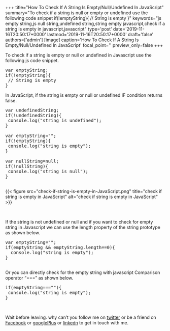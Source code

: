 +++
title="How To Check If A String Is Empty/Null/Undefined In JavaScript"
summary="To check if a string is null or empty or undefined use the following code snippet if(!emptyString){ // String is empty }"
keywords="js empty string,js null string,undefined string,string empty javascript,check if a string is empty in javascript,javascript"
type='post'
date='2019-11-16T20:50:17+0000'
lastmod='2019-11-16T20:50:17+0000'
draft='false'
authors=['admin']
[image]
caption='How To Check If A String Is Empty/Null/Undefined In JavaScript'
focal_point=''
preview_only=false
+++








To check if a string is empty or null or undefined in Javascript use the following js code snippet.

<pre>var emptyString;
if(!emptyString){
 // String is empty
}</pre>

In JavaScript, if the string is empty or null or undefined IF condition returns false.

<pre>var undefinedString;
if(!undefinedString){
 console.log("string is undefined");
}

var emptyString="";
if(!emptyString){
 console.log("string is empty");
}

var nullString=null;
if(!nullString){
 console.log("string is null");
}

</pre>

{{< figure src="check-if-string-is-empty-in-JavaScript.png" title="check if string is empty in JavaScript" alt="check if string is empty in JavaScript" >}}

&nbsp;

If the string is not undefined or null and if you want to check for empty string in Javascript we can use the length property of the string prototype as shown below.

<pre>var emptyString="";
if(emptyString &amp;&amp; emptyString.length==0){
  console.log("string is empty");
}

</pre>

Or you can directly check for the empty string with javascript Comparison operator “===” as shown below.

<pre>if(emptyString===""){
 console.log("string is empty");
}</pre>

&nbsp;

Wait before leaving.
why can’t you follow me on <a href="https://twitter.com/arungudelli" target="_blank">twitter</a> or be a friend on <a href="https://www.facebook.com/gudelliArun" target="_blank">Facebook</a> or <a href="https://plus.google.com/+ArunkumarGudelli" target="_blank">googlePlus</a> or <a href="https://www.linkedin.com/in/arungudelli/" target="_blank">linkedn</a> to get in touch with me.







